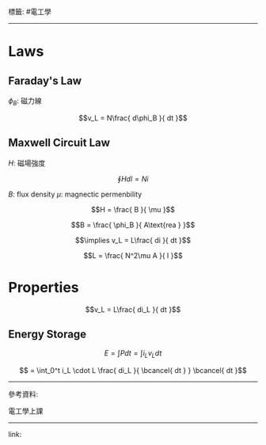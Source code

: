 標籤: #電工學 

---

# Laws

## Faraday's Law

$\phi_B$: 磁力線

$$v_L = N\frac{ d\phi_B }{ dt }$$

## Maxwell Circuit Law

$H$: 磁場強度

$$\oint Hdl = Ni$$

$B$: flux density
$\mu$: magnectic permenbility

$$H = \frac{ B }{ \mu }$$

$$B = \frac{ \phi_B }{ A\text{rea } }$$

$$\implies v_L = L\frac{ di }{ dt }$$

$$L = \frac{ N^2\mu A }{ l }$$

# Properties

$$v_L = L\frac{ di_L }{ dt }$$

## Energy Storage

$$E = \int Pdt = \int i_L v_L dt$$

$$ = \int_0^t i_L \cdot L \frac{ di_L }{ \bcancel{ dt } } \bcancel{ dt }$$

---

參考資料:

電工學上課

---

link:

